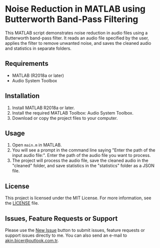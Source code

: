 # Noise Reduction in MATLAB using Butterworth Band-Pass Filtering

This MATLAB script demonstrates noise reduction in audio files using a Butterworth band-pass filter. It reads an audio file specified by the user, applies the filter to remove unwanted noise, and saves the cleaned audio and statistics in separate folders.

## Requirements

- MATLAB (R2018a or later)
- Audio System Toolbox

## Installation

1. Install MATLAB R2018a or later.
2. Install the required MATLAB Toolbox: Audio System Toolbox.
3. Download or copy the project files to your computer.

## Usage

1. Open `main.m` in MATLAB.
2. You will see a prompt in the command line saying "Enter the path of the input audio file:". Enter the path of the audio file you want to process.
3. The project will process the audio file, save the cleaned audio in the "cleaned" folder, and save statistics in the "statistics" folder as a JSON file.

## License
This project is licensed under the MIT License. For more information, see the [LICENSE](LICENSE) file.

## Issues, Feature Requests or Support
Please use the [New Issue](https://github.com/akinbicer/noise-reduction/issues/new) button to submit issues, feature requests or support issues directly to me. You can also send an e-mail to akin.bicer@outlook.com.tr.
